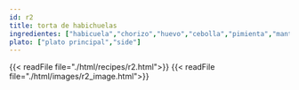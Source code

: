 ```yaml
---
id: r2
title: torta de habichuelas
ingredientes: ["habicuela","chorizo","huevo","cebolla","pimienta","manteca"]
plato: ["plato principal","side"]
---
```


{{< readFile file="./html/recipes/r2.html">}}
{{< readFile file="./html/images/r2_image.html">}}